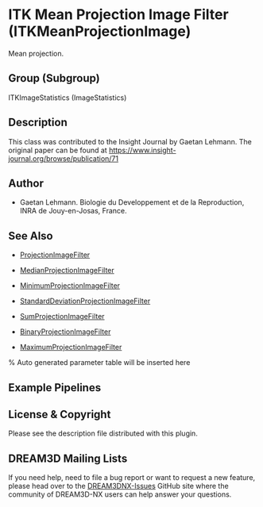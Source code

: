 # ITK Mean Projection Image Filter (ITKMeanProjectionImage)

Mean projection.

## Group (Subgroup)

ITKImageStatistics (ImageStatistics)

## Description

This class was contributed to the Insight Journal by Gaetan Lehmann. The original paper can be found at https://www.insight-journal.org/browse/publication/71 

## Author

- Gaetan Lehmann. Biologie du Developpement et de la Reproduction, INRA de Jouy-en-Josas, France.

## See Also

- [ProjectionImageFilter](https://itk.org/Doxygen/html/classitk_1_1ProjectionImageFilter.html)

- [MedianProjectionImageFilter](https://itk.org/Doxygen/html/classitk_1_1MedianProjectionImageFilter.html)

- [MinimumProjectionImageFilter](https://itk.org/Doxygen/html/classitk_1_1MinimumProjectionImageFilter.html)

- [StandardDeviationProjectionImageFilter](https://itk.org/Doxygen/html/classitk_1_1StandardDeviationProjectionImageFilter.html)

- [SumProjectionImageFilter](https://itk.org/Doxygen/html/classitk_1_1SumProjectionImageFilter.html)

- [BinaryProjectionImageFilter](https://itk.org/Doxygen/html/classitk_1_1BinaryProjectionImageFilter.html)

- [MaximumProjectionImageFilter](https://itk.org/Doxygen/html/classitk_1_1MaximumProjectionImageFilter.html)

% Auto generated parameter table will be inserted here

## Example Pipelines

## License & Copyright

Please see the description file distributed with this plugin.

## DREAM3D Mailing Lists

If you need help, need to file a bug report or want to request a new feature, please head over to the [DREAM3DNX-Issues](https://github.com/BlueQuartzSoftware/DREAM3DNX-Issues/discussions) GitHub site where the community of DREAM3D-NX users can help answer your questions.
